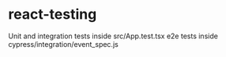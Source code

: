 # react-testing

Unit and integration tests inside src/App.test.tsx
e2e tests inside cypress/integration/event_spec.js
